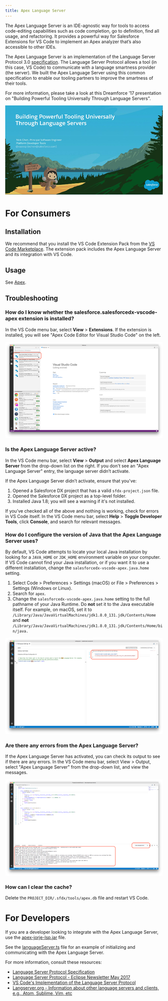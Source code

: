 ```yaml
---
title: Apex Language Server
---
```


The Apex Language Server is an IDE-agnostic way for tools to access code-editing capabilities such as code completion, go to definition, find all usage, and refactoring. It provides a powerful way for Salesforce Extensions for VS Code to implement an Apex analyzer that’s also accessible to other IDEs.

The Apex Language Server is an implementation of the Language Server Protocol 3.0 [specification](https://github.com/Microsoft/language-server-protocol/blob/master/protocol.md). The Language Server Protocol allows a tool (in this case, VS Code) to communicate with a language smartness provider (the server). We built the Apex Language Server using this common specification to enable our tooling partners to improve the smartness of their tools.

For more information, please take a look at this Dreamforce ’17 presentation on "Building Powerful Tooling Universally Through Language Servers".

[![Dreamforce '17 Presentation](../../images/apex-language-server-presentation-dreamforce-17.png)](https://www.salesforce.com/video/1765282/)

# For Consumers

## Installation

We recommend that you install the VS Code Extension Pack from the [VS Code Marketplace](https://marketplace.visualstudio.com/items?itemName=salesforce.salesforcedx-vscode). The extension pack includes the Apex Language Server and its integration with VS Code.

## Usage

See [Apex](introduction).

## Troubleshooting

### How do I know whether the salesforce.salesforcedx-vscode-apex extension is installed?

In the VS Code menu bar, select **View** > **Extensions**. If the extension is installed, you will see "Apex Code Editor for Visual Studio Code" on the left.

![Apex Code Editor extension](../../images/apex-code-editor-extension.png)  

### Is the Apex Language Server active?

In the VS Code menu bar, select **View** > **Output** and select **Apex Language Server** from the drop-down list on the right. If you don't see an "Apex Language Server" entry, the language server didn’t activate. 

If the Apex Language Server didn’t activate, ensure that you've:

1. Opened a Salesforce DX project that has a valid `sfdx-project.json` file.
1. Opened the Salesforce DX project as a top-level folder.
1. Installed Java 1.8; you will see a warning if it's not installed.

If you’ve checked all of the above and nothing is working, check for errors in VS Code itself. In the VS Code menu bar, select **Help** > **Toggle Developer Tools**, click **Console**, and search for relevant messages.

### How do I configure the version of Java that the Apex Language Server uses?

By default, VS Code attempts to locate your local Java installation by looking for a `JAVA_HOME` or `JDK_HOME` environment variable on your computer. If VS Code cannot find your Java installation, or if you want it to use a different installation, change the `salesforcedx-vscode-apex.java.home` setting.

1. Select Code > Preferences > Settings (macOS) or File > Preferences > Settings (Windows or Linux).
1. Search for `apex`.
1. Change the `salesforcedx-vscode-apex.java.home` setting to the full pathname of your Java Runtime. Do  **not** set it to the Java executable itself.  For example, on macOS, set it to `/Library/Java/JavaVirtualMachines/jdk1.8.0_131.jdk/Contents/Home` and **not** `/Library/Java/JavaVirtualMachines/jdk1.8.0_131.jdk/Contents/Home/bin/java.`

![Apex Java Setting](../../images/apex-java-home-setting.png)  

### Are there any errors from the Apex Language Server?

If the Apex Language Server has activated, you can check its output to see if there are any errors. In the VS Code menu bar, select View > Output, select "Apex Language Server" from the drop-down list, and view the messages.

![Apex Language Server Output](../../images/apex-language-server-output.png)

### How can I clear the cache?

Delete the `PROJECT_DIR/.sfdx/tools/apex.db` file and restart VS Code.

# For Developers

If you are a developer looking to integrate with the Apex Language Server, use the [apex-jorje-lsp.jar](https://github.com/forcedotcom/salesforcedx-vscode/blob/develop/packages/salesforcedx-vscode-apex/out/apex-jorje-lsp.jar) file. 

See the [languageServer.ts](https://github.com/forcedotcom/salesforcedx-vscode/blob/develop/packages/salesforcedx-vscode-apex/src/languageServer.ts) file for an example of initializing and communicating with the Apex Language Server.

For more information, consult these resources:

* [Language Server Protocol Specification](https://github.com/Microsoft/language-server-protocol)
* [Language Server Protocol - Eclipse Newsletter May 2017](http://www.eclipse.org/community/eclipse_newsletter/2017/may/article1.php)
* [VS Code's Implementation of the Language Server Protocol](https://github.com/Microsoft/vscode-languageserver-node)
* [Langserver.org - Information about other language servers and clients, e.g., Atom, Sublime, Vim, etc](http://langserver.org/)